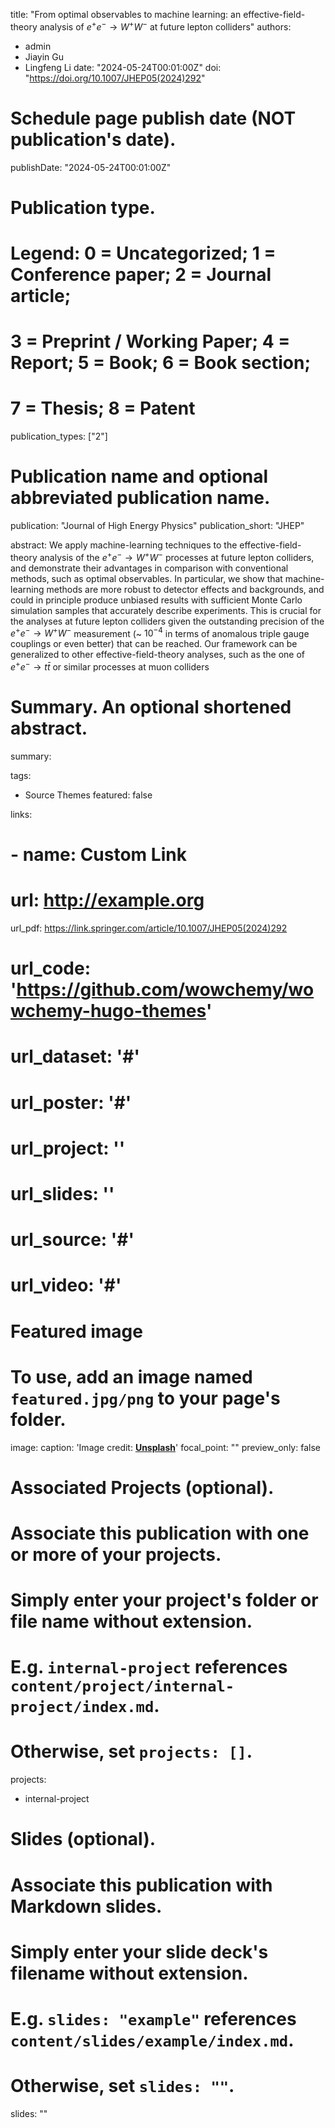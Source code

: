 
title: "From optimal observables to machine learning: an effective-field-theory analysis of $e^{+}e^{-} \to W^{+}W^{-}$ at future lepton colliders"
authors: 
- admin
- Jiayin Gu
- Lingfeng Li
date: "2024-05-24T00:01:00Z"
doi: "https://doi.org/10.1007/JHEP05(2024)292"

# Schedule page publish date (NOT publication's date).
publishDate: "2024-05-24T00:01:00Z"

# Publication type.
# Legend: 0 = Uncategorized; 1 = Conference paper; 2 = Journal article;
# 3 = Preprint / Working Paper; 4 = Report; 5 = Book; 6 = Book section;
# 7 = Thesis; 8 = Patent
publication_types: ["2"]

# Publication name and optional abbreviated publication name.
publication: "Journal of High Energy Physics"
publication_short: "JHEP"

abstract: We apply machine-learning techniques to the effective-field-theory analysis of the $e^{+}e^{-} \to W^{+}W^{-}$ processes at future lepton colliders, and demonstrate their advantages in comparison with conventional methods, such as optimal observables. In particular, we show that machine-learning methods are more robust to detector effects and backgrounds, and could in principle produce unbiased results with sufficient Monte Carlo simulation samples that accurately describe experiments. This is crucial for the analyses at future lepton colliders given the outstanding precision of the $e^{+}e^{-} \to W^{+}W^{-}$ measurement (~ $10^{-4}$ in terms of anomalous triple gauge couplings or even better) that can be reached. Our framework can be generalized to other effective-field-theory analyses, such as the one of $e^{+}e^{-} \to t\bar{t}$ or similar processes at muon colliders

# Summary. An optional shortened abstract.
summary: 

tags:
- Source Themes
featured: false

links:
# - name: Custom Link
#  url: http://example.org
url_pdf: https://link.springer.com/article/10.1007/JHEP05(2024)292
# url_code: 'https://github.com/wowchemy/wowchemy-hugo-themes'
# url_dataset: '#'
# url_poster: '#'
# url_project: ''
# url_slides: ''
# url_source: '#'
# url_video: '#'

# Featured image
# To use, add an image named `featured.jpg/png` to your page's folder. 
image:
  caption: 'Image credit: [**Unsplash**](https://unsplash.com/photos/s9CC2SKySJM)'
  focal_point: ""
  preview_only: false

# Associated Projects (optional).
#   Associate this publication with one or more of your projects.
#   Simply enter your project's folder or file name without extension.
#   E.g. `internal-project` references `content/project/internal-project/index.md`.
#   Otherwise, set `projects: []`.
projects:
- internal-project

# Slides (optional).
#   Associate this publication with Markdown slides.
#   Simply enter your slide deck's filename without extension.
#   E.g. `slides: "example"` references `content/slides/example/index.md`.
#   Otherwise, set `slides: ""`.
slides: ""
